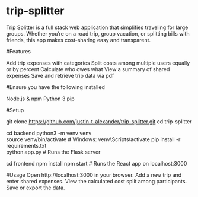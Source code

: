 # trip-splitter
Trip Splitter is a full stack web application that simplifies traveling for large groups. Whether you’re on a road trip, group vacation, or splitting bills with friends, this app makes cost-sharing easy and transparent.



#Features

Add trip expenses with categories
Split costs among multiple users equally or by percent
Calculate who owes what
View a summary of shared expenses
Save and retrieve trip data via pdf



#Ensure you have the following installed

Node.js & npm
Python 3
pip



#Setup

git clone https://github.com/justin-t-alexander/trip-splitter.git
cd trip-splitter

cd backend
python3 -m venv venv  
source venv/bin/activate  # Windows: venv\Scripts\activate
pip install -r requirements.txt  
python app.py  # Runs the Flask server

cd frontend
npm install
npm start  # Runs the React app on localhost:3000



#Usage
Open http://localhost:3000 in your browser.
Add a new trip and enter shared expenses.
View the calculated cost split among participants.
Save or export the data.

